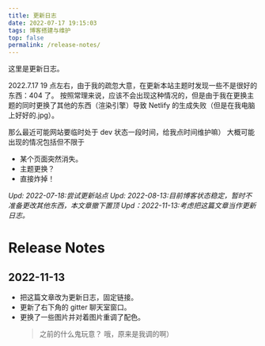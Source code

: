 ```yaml
---
title: 更新日志
date: 2022-07-17 19:15:03
tags: 博客搭建与维护
top: false
permalink: /release-notes/
---
```


这里是更新日志。

<!-- more -->

2022.7.17 19 点左右，由于我的疏忽大意，在更新本站主题时发现一些不是很好的东西：404 了。
按照常理来说，应该不会出现这种情况的，但是由于我在更换主题的同时更换了其他的东西（渲染引擎）导致 Netlify 的生成失败（但是在我电脑上好好的.jpg）。

那么最近可能网站要临时处于 dev 状态一段时间，给我点时间维护嘛）
大概可能出现的情况包括但不限于

- 某个页面突然消失。
- 主题更换？
- 直接炸掉！

_Upd: 2022-07-18:尝试更新站点_
_Upd: 2022-08-13:目前博客状态稳定，暂时不准备更改其他东西，本文章撤下置顶_
_Upd：2022-11-13:考虑把这篇文章当作更新日志。_

# Release Notes

## 2022-11-13

- 把这篇文章改为更新日志，固定链接。
- 更新了右下角的 gitter 聊天室窗口。
- 更换了一些图片并对着图片重调了配色。
  > 之前的什么鬼玩意？
  > 哦，原来是我调的啊）

